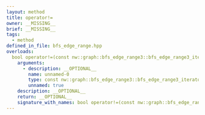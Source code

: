 ```yaml
---
layout: method
title: operator!=
owner: __MISSING__
brief: __MISSING__
tags:
  - method
defined_in_file: bfs_edge_range.hpp
overloads:
  bool operator!=(const nw::graph::bfs_edge_range3::bfs_edge_range3_iterator::end_sentinel_type &) const:
    arguments:
      - description: __OPTIONAL__
        name: unnamed-0
        type: const nw::graph::bfs_edge_range3::bfs_edge_range3_iterator::end_sentinel_type &
        unnamed: true
    description: __OPTIONAL__
    return: __OPTIONAL__
    signature_with_names: bool operator!=(const nw::graph::bfs_edge_range3::bfs_edge_range3_iterator::end_sentinel_type &) const
---
```


